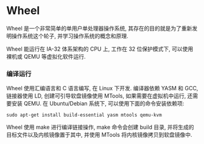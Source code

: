 # Wheel

Wheel 是一个非常简单的单用户单处理器操作系统, 其存在的目的就是为了重新发明操作系统这个轮子, 并学习操作系统的概念和原理.

Wheel 能运行在 IA-32 体系架构的 CPU 上, 工作在 32 位保护模式下, 可以使用裸机或 QEMU 等虚拟化软件运行.

### 编译运行

Wheel 使用汇编语言和 C 语言编写, 在 Linux 下开发. 编译器依赖 YASM 和 GCC, 链接器使用 LD, 创建可引导软盘镜像使用 MTools, 如果需要在虚拟机中运行, 还需要安装 QEMU. 在 Ubuntu/Debian 系统下, 可以使用下面的命令安装依赖项:

```
sudo apt-get install build-essential yasm mtools qemu-kvm
```

Wheel 使用 make 进行编译链接操作, make 命令会创建 build 目录, 并将生成的目标文件以及内核镜像置于其中, 并使用 MTools 将内核镜像拷贝到软盘镜像中.
